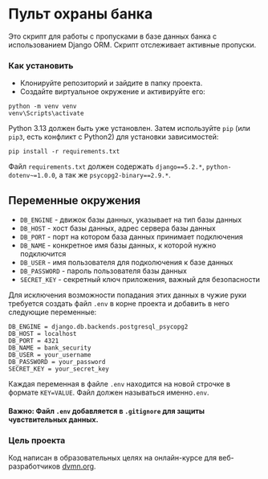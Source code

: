 # Пульт охраны банка

Это скрипт для работы с пропусками в базе данных банка с использованием Django ORM.
Скрипт отслеживает активные пропуски.  

### Как установить
- Клонируйте репозиторий и зайдите в папку проекта.
- Создайте виртуальное окружение и активируйте его:
```
python -m venv venv
venv\Scripts\activate
```

Python 3.13 должен быть уже установлен. 
Затем используйте `pip` (или `pip3`, есть конфликт с Python2) для установки зависимостей:
```
pip install -r requirements.txt
```
Файл `requirements.txt` должен содержать `django==5.2.*`, `python-dotenv~=1.0.0`, а так же `psycopg2-binary==2.9.*`.

## Переменные окружения 
* `DB_ENGINE` - движок базы данных, указывает на тип базы данных
* `DB_HOST` - хост базы данных, адрес сервера базы данных
* `DB_PORT` - порт на котором база данных принимает подключения
* `DB_NAME` - конкретное имя базы данных, к которой нужно подключится
* `DB_USER` - имя пользователя для подколючения к базе данных
* `DB_PASSWORD` - пароль пользователя базы данных
* `SECRET_KEY` - секретный ключ приложения, важный для безопасности

Для исключения возможности попадания этих данных в чужие руки требуется создать файл `.env` в корне проекта и добавить в него следующие переменные:
```
DB_ENGINE = django.db.backends.postgresql_psycopg2
DB_HOST = localhost
DB_PORT = 4321
DB_NAME = bank_security
DB_USER = your_username
DB_PASSWORD = your_password
SECRET_KEY = your_secret_key
```
Каждая переменная в файле `.env` находится на новой строчке в формате `KEY=VALUE`.
Файл должен называться именно`.env`.
#### Важно: Файл `.env` добавляется в `.gitignore` для защиты чувствительных данных.

### Цель проекта

Код написан в образовательных целях на онлайн-курсе для веб-разработчиков [dvmn.org](https://dvmn.org/).